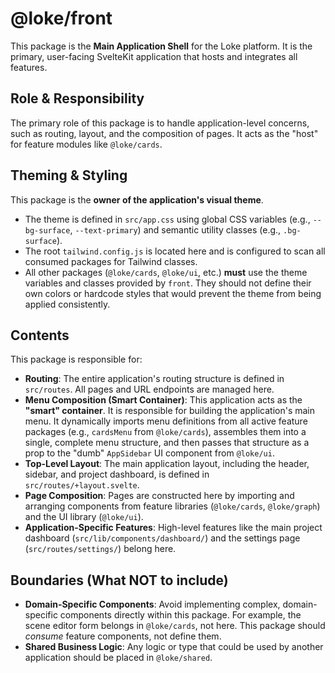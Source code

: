 # @loke/front

This package is the **Main Application Shell** for the Loke platform. It is the primary, user-facing SvelteKit application that hosts and integrates all features.

## Role & Responsibility

The primary role of this package is to handle application-level concerns, such as routing, layout, and the composition of pages. It acts as the "host" for feature modules like `@loke/cards`.

## Theming & Styling

This package is the **owner of the application's visual theme**.

-   The theme is defined in `src/app.css` using global CSS variables (e.g., `--bg-surface`, `--text-primary`) and semantic utility classes (e.g., `.bg-surface`).
-   The root `tailwind.config.js` is located here and is configured to scan all consumed packages for Tailwind classes.
-   All other packages (`@loke/cards`, `@loke/ui`, etc.) **must** use the theme variables and classes provided by `front`. They should not define their own colors or hardcode styles that would prevent the theme from being applied consistently.

## Contents

This package is responsible for:

-   **Routing**: The entire application's routing structure is defined in `src/routes`. All pages and URL endpoints are managed here.
-   **Menu Composition (Smart Container)**: This application acts as the **"smart" container**. It is responsible for building the application's main menu. It dynamically imports menu definitions from all active feature packages (e.g., `cardsMenu` from `@loke/cards`), assembles them into a single, complete menu structure, and then passes that structure as a prop to the "dumb" `AppSidebar` UI component from `@loke/ui`.
-   **Top-Level Layout**: The main application layout, including the header, sidebar, and project dashboard, is defined in `src/routes/+layout.svelte`.
-   **Page Composition**: Pages are constructed here by importing and arranging components from feature libraries (`@loke/cards`, `@loke/graph`) and the UI library (`@loke/ui`).
-   **Application-Specific Features**: High-level features like the main project dashboard (`src/lib/components/dashboard/`) and the settings page (`src/routes/settings/`) belong here.

## Boundaries (What NOT to include)

-   **Domain-Specific Components**: Avoid implementing complex, domain-specific components directly within this package. For example, the scene editor form belongs in `@loke/cards`, not here. This package should *consume* feature components, not define them.
-   **Shared Business Logic**: Any logic or type that could be used by another application should be placed in `@loke/shared`.
